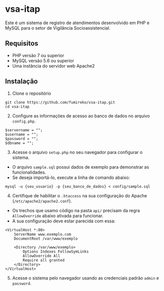 # vsa-itap
Este é um sistema de registro de atendimentos desenvolvido em PHP e MySQL para o setor de Vigilância Socioassistencial.
## Requisitos
- PHP versão 7 ou superior
- MySQL versão 5.6 ou superior
- Uma instância do servidor web Apache2
## Instalação

1. Clone o repositório
```
git clone https://github.com/fumireko/vsa-itap.git
cd vsa-itap
```
2. Configure as informações de acesso ao banco de dados no arquivo `config.php`.
```
$servername = ""; 
$username = "";
$password = "";
$dbname = "";
```
3. Acesse o arquivo `setup.php` no seu navegador para configurar o sistema.
- O arquivo `sample.sql` possui dados de exemplo para demonstrar as funcionalidades.
- Se deseja importá-lo, execute a linha de comando abaixo:
```
mysql -u {seu_usuario} -p {seu_banco_de_dados} < config/sample.sql
```
4. Certifique de habilitar o `.htaccess` na sua configuração do Apache (`/etc/apache2/apache2.conf`).
- Os trechos que usamo código na pasta `api/` precisam da regra `AllowOverride` abaixo ativada para funcionar.
- A sua configuração deve estar parecida com essa:
```
<VirtualHost *:80>
    ServerName www.exemplo.com
    DocumentRoot /var/www/exemplo

    <Directory /var/www/exemplo>
        Options Indexes FollowSymLinks
        AllowOverride All
        Require all granted
    </Directory>
</VirtualHost>
```
5. Acesse o sistema pelo navegador usando as credenciais padrão `admin` e `password`.